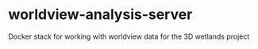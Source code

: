 # worldview-analysis-server
Docker stack for working with worldview data for the 3D wetlands project
